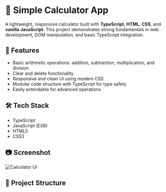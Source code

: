 # 🔢 Simple Calculator App

A lightweight, responsive calculator built with **TypeScript**, **HTML**, **CSS**, and **vanilla JavaScript**. This project demonstrates strong fundamentals in web development, DOM manipulation, and basic TypeScript integration.

## 🚀 Features

- Basic arithmetic operations: addition, subtraction, multiplication, and division  
- Clear and delete functionality  
- Responsive and clean UI using modern CSS  
- Modular code structure with TypeScript for type safety  
- Easily extendable for advanced operations

## 🛠️ Tech Stack

- TypeScript  
- JavaScript (ES6)  
- HTML5  
- CSS3

## 📷 Screenshot

![Calculator UI](<img width="761" alt="image" src="https://github.com/user-attachments/assets/2fe49c12-af36-472d-a3df-890f59acc933" />
) 

## 📁 Project Structure

